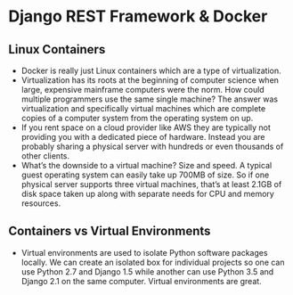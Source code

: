 # Django REST Framework & Docker

## Linux Containers

+ Docker is really just Linux containers which are a type of virtualization.
+ Virtualization has its roots at the beginning of computer science when large, expensive mainframe computers were the norm. How could multiple programmers use the same single machine? The answer was virtualization and specifically virtual machines which are complete copies of a computer system from the operating system on up.
+ If you rent space on a cloud provider like AWS they are typically not providing you with a dedicated piece of hardware. Instead you are probably sharing a physical server with hundreds or even thousands of other clients.
+ What’s the downside to a virtual machine? Size and speed. A typical guest operating system can easily take up 700MB of size. So if one physical server supports three virtual machines, that’s at least 2.1GB of disk space taken up along with separate needs for CPU and memory resources. 

## Containers vs Virtual Environments

+ Virtual environments are used to isolate Python software packages locally. We can create an isolated box for individual projects so one can use Python 2.7 and Django 1.5 while another can use Python 3.5 and Django 2.1 on the same computer. Virtual environments are great.
